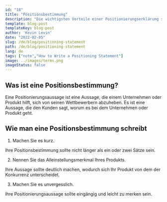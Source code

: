 ```yaml
---
id: "18"
title: "Positionsbestimmung"
description: "Die wichtigsten Vorteile einer Positionierungserklärung sind, dass sie Ihnen helfen kann, das Alleinstellungsmerkmal (USP) Ihres Unternehmens zu verdeutlichen, dass sie Ihnen helfen kann, Ihren Markt anzusprechen, und dass sie Ihnen helfen kann, einen Wettbewerbsvorteil zu schaffen."
template: blog-post
templateKey: blog-post
author: 'Kevin Levin'
date: "2022-02-05"
slug: /de/blog/positioning-statement
path: /de/blog/positioning-statement
lang: de
tags: ["note","How to Write a Positioning Statement"]
image: ../images/terms.png
imageStatus: false
---
```

## Was ist eine Positionsbestimmung?

Eine Positionierungsaussage ist eine Aussage, die einem Unternehmen oder Produkt hilft, sich von seinen Wettbewerbern abzuheben. Es ist eine Aussage, die den Kunden sagt, worum es bei dem Unternehmen oder Produkt geht.


## Wie man eine Positionsbestimmung schreibt

1. Machen Sie es kurz.

Ihre Positionsbestimmung sollte nicht länger als ein oder zwei Sätze sein.

2. Nennen Sie das Alleinstellungsmerkmal Ihres Produkts.

Ihre Aussage sollte deutlich machen, wodurch sich Ihr Produkt von dem der Konkurrenz unterscheidet.

3. Machen Sie es unvergesslich.

Ihre Positionierungsaussage sollte eingängig und leicht zu merken sein.

